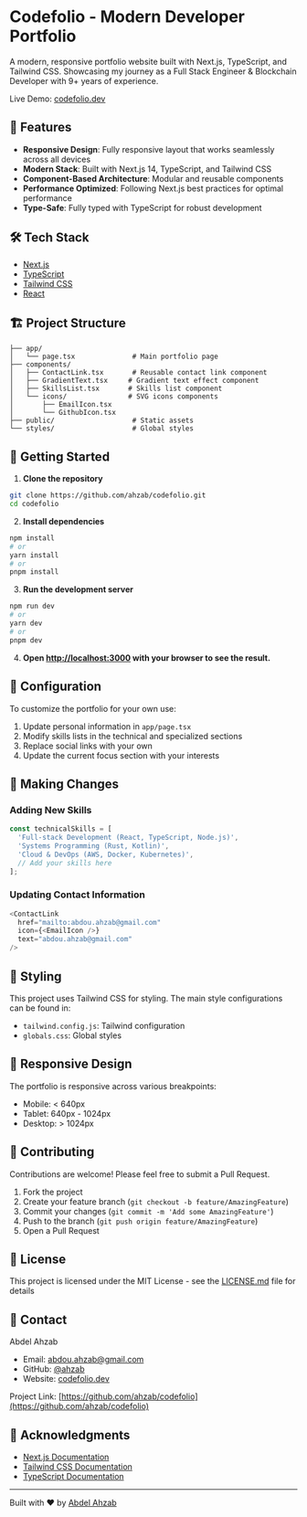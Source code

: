 # Codefolio - Modern Developer Portfolio

A modern, responsive portfolio website built with Next.js, TypeScript, and Tailwind CSS. Showcasing my journey as a Full Stack Engineer & Blockchain Developer with 9+ years of experience.

Live Demo: [codefolio.dev](https://www.codefolio.dev/)


## 🚀 Features

- **Responsive Design**: Fully responsive layout that works seamlessly across all devices
- **Modern Stack**: Built with Next.js 14, TypeScript, and Tailwind CSS
- **Component-Based Architecture**: Modular and reusable components
- **Performance Optimized**: Following Next.js best practices for optimal performance
- **Type-Safe**: Fully typed with TypeScript for robust development

## 🛠️ Tech Stack

- [Next.js](https://nextjs.org/)
- [TypeScript](https://www.typescriptlang.org/)
- [Tailwind CSS](https://tailwindcss.com/)
- [React](https://reactjs.org/)

## 🏗️ Project Structure

```
├── app/
│   └── page.tsx              # Main portfolio page
├── components/
│   ├── ContactLink.tsx       # Reusable contact link component
│   ├── GradientText.tsx     # Gradient text effect component
│   ├── SkillsList.tsx       # Skills list component
│   └── icons/               # SVG icons components
│       ├── EmailIcon.tsx
│       └── GithubIcon.tsx
├── public/                   # Static assets
└── styles/                   # Global styles
```

## 🚦 Getting Started

1. **Clone the repository**
```bash
git clone https://github.com/ahzab/codefolio.git
cd codefolio
```

2. **Install dependencies**
```bash
npm install
# or
yarn install
# or
pnpm install
```

3. **Run the development server**
```bash
npm run dev
# or
yarn dev
# or
pnpm dev
```

4. **Open [http://localhost:3000](http://localhost:3000) with your browser to see the result.**

## 🔧 Configuration

To customize the portfolio for your own use:

1. Update personal information in `app/page.tsx`
2. Modify skills lists in the technical and specialized sections
3. Replace social links with your own
4. Update the current focus section with your interests

## 📝 Making Changes

### Adding New Skills

```typescript
const technicalSkills = [
  'Full-stack Development (React, TypeScript, Node.js)',
  'Systems Programming (Rust, Kotlin)',
  'Cloud & DevOps (AWS, Docker, Kubernetes)',
  // Add your skills here
];
```

### Updating Contact Information

```typescript
<ContactLink
  href="mailto:abdou.ahzab@gmail.com"
  icon={<EmailIcon />}
  text="abdou.ahzab@gmail.com"
/>
```

## 🎨 Styling

This project uses Tailwind CSS for styling. The main style configurations can be found in:

- `tailwind.config.js`: Tailwind configuration
- `globals.css`: Global styles

## 📱 Responsive Design

The portfolio is responsive across various breakpoints:

- Mobile: < 640px
- Tablet: 640px - 1024px
- Desktop: > 1024px

## 🤝 Contributing

Contributions are welcome! Please feel free to submit a Pull Request.

1. Fork the project
2. Create your feature branch (`git checkout -b feature/AmazingFeature`)
3. Commit your changes (`git commit -m 'Add some AmazingFeature'`)
4. Push to the branch (`git push origin feature/AmazingFeature`)
5. Open a Pull Request

## 📄 License

This project is licensed under the MIT License - see the [LICENSE.md](LICENSE.md) file for details

## 👥 Contact

Abdel Ahzab
- Email: [abdou.ahzab@gmail.com](mailto:abdou.ahzab@gmail.com)
- GitHub: [@ahzab](https://github.com/ahzab)
- Website: [codefolio.dev](https://www.codefolio.dev/)

Project Link: [https://github.com/ahzab/codefolio](https://github.com/ahzab/codefolio)

## 🙏 Acknowledgments

* [Next.js Documentation](https://nextjs.org/docs)
* [Tailwind CSS Documentation](https://tailwindcss.com/docs)
* [TypeScript Documentation](https://www.typescriptlang.org/docs)

---

Built with ❤️ by [Abdel Ahzab](https://github.com/ahzab)
